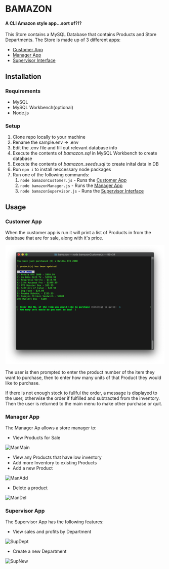 # BAMAZON
#### A CLI Amazon style app...sort of?!?
This Store contains a MySQL Database that contains Products and Store Departments. The Store is made up of 3 different apps:
* [Customer App](#cust-app)
* [Manager App](#man-app)
* [Supervisor Interface](#sup-app)

## Installation
### Requirements
* MySQL
* MySQL Workbench(optional)
* Node.js

### Setup
1. Clone repo locally to your machine
2. Rename the sample.env -> .env
3. Edit the .env file and fill out relevant database info
4. Execute the contents of *bamazon.sql* in MySQL Workbench to create database
5. Execute the contents of *bamazon_seeds.sql* to create inital data in DB
6. Run `npm i` to install neccessary node packages
7. Run one of the following commands:
    1. `node bamazonCustomer.js` - Runs the [Customer App](#cust-app)
    2. `node bamazonManager.js` - Runs the [Manager App](#man-app)
    3. `node bamazonSupervisor.js` - Runs the [Supervisor Interface](#sup-app)
    
## Usage
### <a name="cust-app"></a>Customer App
When the customer app is run it will print a list of Products in from the database that are for sale, along with it's price. 

![CustMain](images/CustMain.png)

The user is then prompted to enter the product number of the item they want to purchase, then to enter how many units of that Product they would like to purchase.

If there is not enough stock to fullful the order, a message is displayed to the user, otherwise the order if fulfilled and subtracted from the inventory. Then the user is returned to the main menu to make other purchase or quit.

### <a name="man-app"></a>Manager App
The Manager Ap allows a store manager to:
* View Products for Sale

![ManMain](images/ManSale)

* View any Products that have low inventory
* Add more Inventory to existing Products
* Add a new Product

![ManAdd](images/ManAdd)

* Delete a product

![ManDel](images/ManDel)

### <a name="sup-app"></a>Supervisor App
The Supervisor App has the following features:
* View sales and profits by Department

![SupDept](images/SupDept)

* Create a new Department

![SupNew](images/SupNew)
